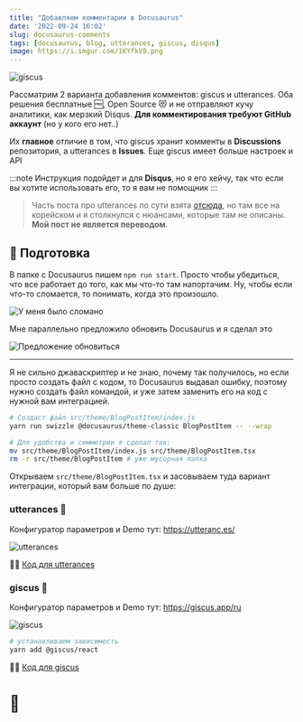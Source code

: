 ```yaml
---
title: "Добавляем комментарии в Docusaurus"
date: '2022-09-24 16:02'
slug: docusaurus-comments
tags: [docusaurus, blog, utterances, giscus, disqus]
image: https://i.imgur.com/1KYfkV9.png
---
```


![giscus](https://i.imgur.com/wDdcyD5.png)

Рассматрим 2 варианта добавления комментов: giscus и utterances. Оба решения бесплатные 🆓, Open Source 😻 и не отправляют кучу аналитики, как мерзкий Disqus. **Для комментирования требуют GitHub аккаунт** (но у кого его нет..)

Их **главное** отличие в том, что giscus хранит комменты в **Discussions** репозитория, а utterances в **Issues**. Еще giscus имеет больше настроек и API

:::note
Инструкция подойдет и для **Disqus**, но я его хейчу, так что если вы хотите использовать его, то я вам не помощник
:::

<!--truncate-->

> Часть поста про utterances по сути взята [отсюда](https://jbl428.github.io/2021/10/19/utterances/), но там все на корейском и я столкнулся с нюансами, которые там не описаны. **Мой пост не является переводом**.

## 👾 Подготовка

В папке с Docusaurus пишем `npm run start`. Просто чтобы убедиться, что все работает до того, как мы что-то там напортачим. Ну, чтобы если что-то сломается, то понимать, когда это произошло.

![У меня было сломано](https://i.imgur.com/jvK5OrY.png)

Мне параллельно предложило обновить Docusaurus и я сделал это

![Предложение обновиться](https://i.imgur.com/97mHZaG.png)

---

Я не сильно джаваскриптер и не знаю, почему так получилось, но если просто создать файл с кодом, то Docusaurus выдавал ошибку, поэтому нужно создать файл командой, и уже затем заменить его на код с нужной вам интеграцией.

```bash
# Создаст файл src/theme/BlogPostItem/index.js
yarn run swizzle @docusaurus/theme-classic BlogPostItem -- --wrap

# Для удобства и симметрии я сделал так:
mv src/theme/BlogPostItem/index.js src/theme/BlogPostItem.tsx
rm -r src/theme/BlogPostItem # уже мусорная папка
```

Открываем `src/theme/BlogPostItem.tsx` и засовываем туда вариант интеграции, который вам больше по душе:

### utterances 🔮

Конфигуратор параметров и Demo тут: https://utteranc.es/

![utterances](https://i.imgur.com/1KYfkV9.png)

🧑‍💻 [Код для utterances](https://github.com/AMD-NICK/blog.amd-nick.me/blob/23d13cb6bb856ec7f4e8fc4ffd5fe6eb143c8d5d/src/theme/BlogPostItem.tsx)


### giscus 💎

Конфигуратор параметров и Demo тут: https://giscus.app/ru

![giscus](https://i.imgur.com/wDdcyD5.png)

```bash
# устанавливаем зависимость
yarn add @giscus/react
```

🧑‍💻 [Код для giscus](https://github.com/AMD-NICK/blog.amd-nick.me/blob/main/src/theme/BlogPostItem.tsx)

# 🫡
